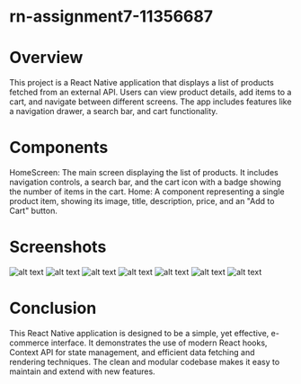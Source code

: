 # rn-assignment7-11356687

# Overview
This project is a React Native application that displays a list of products fetched from an external API. Users can view product details, add items to a cart, and navigate between different screens. The app includes features like a navigation drawer, a search bar, and cart functionality.

# Components
HomeScreen: The main screen displaying the list of products. It includes navigation controls, a search bar, and the cart icon with a badge showing the number of items in the cart.
Home: A component representing a single product item, showing its image, title, description, price, and an "Add to Cart" button.


# Screenshots
![alt text](<WhatsApp Image 2024-07-12 at 19.03.01_2f7e85f5.jpg>)
![alt text](<WhatsApp Image 2024-07-12 at 19.03.02_04b22f17.jpg>)
![alt text](<WhatsApp Image 2024-07-12 at 19.03.02_21ca51ee.jpg>)
![alt text](<WhatsApp Image 2024-07-12 at 19.03.02_48498bef.jpg>)
![alt text](<WhatsApp Image 2024-07-12 at 19.03.03_5cf909cf.jpg>)
![alt text](<WhatsApp Image 2024-07-12 at 19.03.03_334e336d.jpg>)
![alt text](<WhatsApp Image 2024-07-12 at 19.03.03_613b87d3.jpg>)


# Conclusion
This React Native application is designed to be a simple, yet effective, e-commerce interface. It demonstrates the use of modern React hooks, Context API for state management, and efficient data fetching and rendering techniques. The clean and modular codebase makes it easy to maintain and extend with new features.